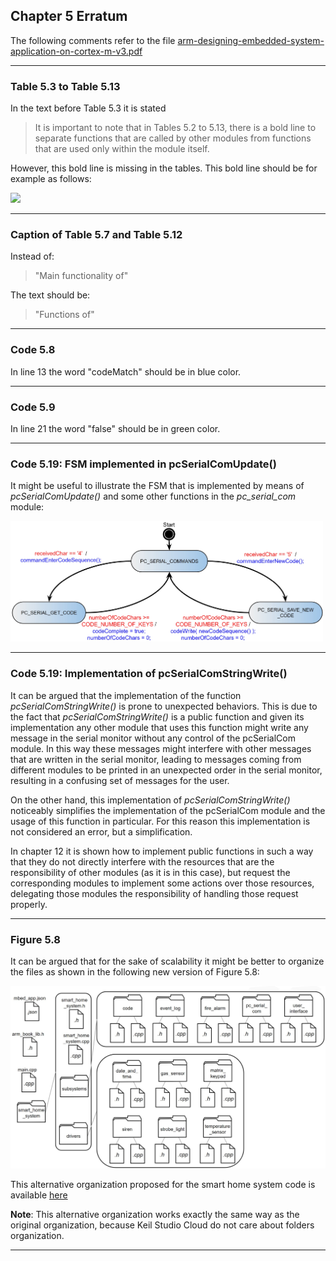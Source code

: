 ## Chapter 5 Erratum

The following comments refer to the file [arm-designing-embedded-system-application-on-cortex-m-v3.pdf](https://armkeil.blob.core.windows.net/developer/Files/pdf/ebook/arm-designing-embedded-system-application-on-cortex-m-v3.pdf)

---

### Table 5.3 to Table 5.13

In the text before Table 5.3 it is stated

> It is important to note that in Tables 5.2 to 5.13, there is a bold line to separate functions that are
called by other modules from functions that are used only within the module itself.

However, this bold line is missing in the tables. This bold line should be for example as follows:

<img src="https://github.com/armBookCodeExamples/Erratum/blob/main/Chapter5/Table%205-3.png" width="600">

---

### Caption of Table 5.7 and Table 5.12

Instead of:

> "Main functionality of"

The text should be:

> "Functions of"

---

### Code 5.8

In line 13 the word "codeMatch" should be in blue color.

---

### Code 5.9

In line 21 the word "false" should be in green color.

---

### Code 5.19: FSM implemented in pcSerialComUpdate()

It might be useful to illustrate the FSM that is implemented by means of *pcSerialComUpdate()* and some other functions in the *pc_serial_com* module:

<img src="https://github.com/armBookCodeExamples/Erratum/blob/main/Chapter5/FSM%20Figure%20Code%205-19.jpg" width="500">

---

### Code 5.19: Implementation of pcSerialComStringWrite()

It can be argued that the implementation of the function *pcSerialComStringWrite()* is prone to unexpected behaviors. This is due to the fact that *pcSerialComStringWrite()* is a public function and given its implementation any other module that uses this function might write any message in the serial monitor without any control of the pcSerialCom module. In this way these messages might interfere with other messages that are written in the serial monitor, leading to messages coming from different modules to be printed in an unexpected order in the serial monitor, resulting in a confusing set of messages for the user.

On the other hand, this implementation of *pcSerialComStringWrite()* noticeably simplifies the implementation of the pcSerialCom module and the usage of this function in particular. For this reason this implementation is not considered an error, but a simplification.

In chapter 12 it is shown how to implement public functions in such a way that they do not directly interfere with the resources that are the responsibility of other modules (as it is in this case), but request the corresponding modules to implement some actions over those resources, delegating those modules the responsibility of handling those request properly.

---

### Figure 5.8

It can be argued that for the sake of scalability it might be better to organize the files as shown in the following new version of Figure 5.8:

<img src="https://github.com/armBookCodeExamples/Erratum/blob/main/Chapter5/New%20Figure%205-8.jpg" width="700">

This alternative organization proposed for the smart home system code is available [here](https://github.com/alutenberg/subsection_5-4-2)

**Note**: This alternative organization works exactly the same way as the original organization, because Keil Studio Cloud do not care about folders organization.

---
